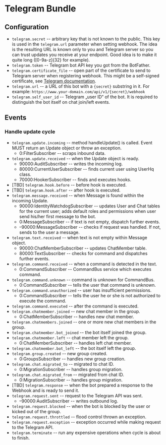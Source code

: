 # Telegram Bundle
## Configuration
  * `telegram.secret` -- arbitrary key that is not known to the public. This key is used in the
  `telegram.url` parameter when setting webhook. The idea is the resulting URL is known only to you and
  Telegram server so you can trust updates you receive at your endpoint. Good idea is to
   make it quite long ([0-9a-z]{32} for example).
  * `telegram.token` -- Telegram bot API key you got from the BotFather.
  * `telegram.certificate_file` -- open part of the certificate to send to Telegram server
  when registering webhook. This might be a self-signed certificate, see [Telegram documentation](https://core.telegram.org/bots/self-signed).
  * `telegram.url` -- a URL of this bot with a `{secret}` substring in it. For example:
  `https://www.your-domain.com/api/v1/{secret}/webhook`
  * `telegram.self_user_id` -- Telegram „user ID“ of the bot. It is required to distinguish
  the bot itself on chat join/left events.
  
## Events
### Handle update cycle
  * `telegram.update.incoming` -- method handleUpdate() is called. 
  Event MUST return an Update object or throw an exception.
    * 0:FilterSubscriber -- scraps inbound data.
  * `telegram.update.received` -- when the Update object is ready.
    * 90000:AuditSubscriber -- writes the incoming log.
    * 80000:CurrentUserSubscriber -- finds current user using 
    UserHq class.
    * 70000:HookerSubscriber -- finds and executes hooks.
  * [TBD] `telegram.hook.before` -- before hook is executed.
  * [TBD] `telegram.hook.after` -- after hook is executed.
  * `telegram.message.received` -- when Message is found within the incoming Update.
    * 90000:IdentityWatchdogSubscriber -- updates User and Chat tables for the current user;
    adds default roles and permissions when user send his/her first message to the bot.
    * 0:MessageSubscriber -- if text is not empty, dispatch further events.
    * –90000:MessageSubscriber -- checks if request was handled. If not, sends to the user a message.
  * `telegram.text.received` -- when text is not empty within Message object.
    * 90000:ChatMemberSubscriber -- updates ChatMember table.
    * 80000:TextSubscriber -- checks for command and dispatches further events.
  * `telegram.command.received` -- when a command is detected in the text.
    * 0:CommandSubscriber -- CommandBus service which executes command.
  * `telegram.command.unknown` -- command is unknown for CommandBus.
    * 0:CommandSubscriber -- tells the user that command is unknown.
  * `telegram.command.unauthorized` -- user has insufficient permissions.
    * 0:CommandSubscriber -- tells the user he or she is not authorized to execute the command.
  * `telegram.command.executed` -- after the command is executed.
  * `telegram.chatmember.joined` -- new chat member in the group.
    * 0:ChatMemberSubscriber -- handles new chat member.
  * `telegram.chatmembers.joined` -- one or more new chat members in the group.
  * `telegram.chatmember.bot_joined` -- the bot itself joined the group.
  * `telegram.chatmember.left` -- chat member left the group.
    * 0:ChatMemberSubscriber -- handles left chat member.
  * `telegram.chatmember.bot_left` -- the bot itself left the group.
  * `telegram.group.created` -- new group created.
    * 0:GroupsSubscriber -- handles new group creation.
  * `telegram.chat.migrated_to` -- migrated to chat ID.
    * 0:MigrationSubscriber -- handles group migration.
  * `telegram.chat.migrated_from` -- migrated from chat ID.
    * 0:MigrationSubscriber -- handles group migration.
  * [TBD] `telegram.response` -- when the bot prepared a response to the Webhook and is ready to send it.
  * `telegram.request.sent` -- request to the Telegram API was sent.
     * –90000:AuditSubscriber -- writes outbound log.
  * `telegram.request.blocked` -- when the bot is blocked by the user or kicked out of the group.
  * `telegram.request.throttled` -- flood control thrown an exception.
  * `telegram.request.exception` -- exception occurred while making request to the Telegram API.
  * `telegram.terminate` -- run any expensive operations when cycle is about to finish.
    
    